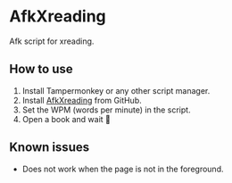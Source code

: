 # AfkXreading

Afk script for xreading.

## How to use

1. Install Tampermonkey or any other script manager.
2. Install [AfkXreading](https://raw.githubusercontent.com/IanDesuyo/AfkXreading/master/main.js) from GitHub.
3. Set the WPM (words per minute) in the script.
4. Open a book and wait :tada:

## Known issues

* Does not work when the page is not in the foreground.